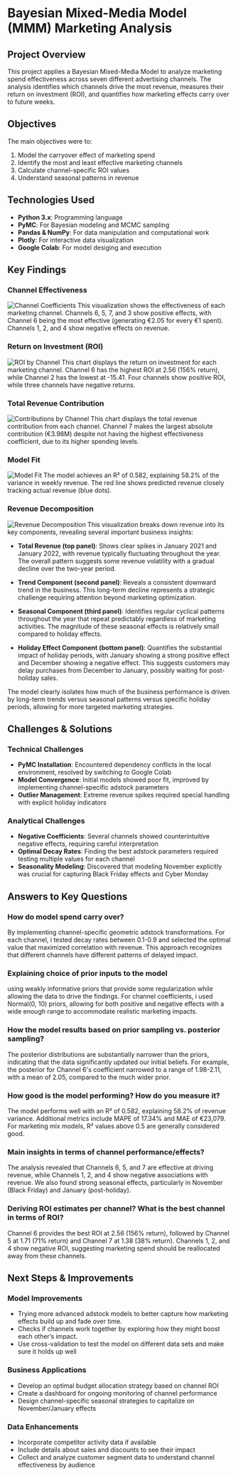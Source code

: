 # Bayesian Mixed-Media Model (MMM) Marketing Analysis

## Project Overview
This project applies a Bayesian Mixed-Media Model to analyze marketing spend effectiveness across seven different advertising channels. The analysis identifies which channels drive the most revenue, measures their return on investment (ROI), and quantifies how marketing effects carry over to future weeks.

## Objectives

The main objectives were to:
1. Model the carryover effect of marketing spend
2. Identify the most and least effective marketing channels
3. Calculate channel-specific ROI values
4. Understand seasonal patterns in revenue
## Technologies Used
- **Python 3.x**: Programming language 
- **PyMC**: For Bayesian modeling and MCMC sampling
- **Pandas & NumPy**: For data manipulation and computational work
- **Plotly**: For interactive data visualization
- **Google Colab**: For model desiging and execution

## Key Findings

### Channel Effectiveness
![Channel Coefficients](https://github.com/MrJohn91/Bayesian_MMM_Modeling/blob/main/Screenshots/Channel%20Coefficient.png)
This visualization shows the effectiveness of each marketing channel. Channels 6, 5, 7, and 3 show positive effects, with Channel 6 being the most effective (generating €2.05 for every €1 spent). Channels 1, 2, and 4 show negative effects on revenue.
### Return on Investment (ROI)
![ROI by Channel](https://github.com/MrJohn91/Bayesian_MMM_Modeling/blob/main/Screenshots/ROI%20by%20channel.png)
This chart displays the return on investment for each marketing channel. Channel 6 has the highest ROI at 2.56 (156% return), while Channel 2 has the lowest at -15.41. Four channels show positive ROI, while three channels have negative returns.
### Total Revenue Contribution
![Contributions by Channel](https://github.com/MrJohn91/Bayesian_MMM_Modeling/blob/main/Screenshots/Contributions%20by%20channel.png)
This chart displays the total revenue contribution from each channel. Channel 7 makes the largest absolute contribution (€3.98M) despite not having the highest effectiveness coefficient, due to its higher spending levels.
### Model Fit
![Model Fit](https://github.com/MrJohn91/Bayesian_MMM_Modeling/blob/main/Screenshots/Model%20Fit.png)
The model achieves an R² of 0.582, explaining 58.2% of the variance in weekly revenue. The red line shows predicted revenue closely tracking actual revenue (blue dots).
### Revenue Decomposition
![Revenue Decomposition](https://github.com/MrJohn91/Bayesian_MMM_Modeling/blob/main/Screenshots/Revenue%20Decomposition.png)
This visualization breaks down revenue into its key components, revealing several important business insights:

- **Total Revenue (top panel)**: Shows clear spikes in January 2021 and January 2022, with revenue typically fluctuating throughout the year. The overall pattern suggests some revenue volatility with a gradual decline over the two-year period.

- **Trend Component (second panel)**: Reveals a consistent downward trend in the business. This long-term decline represents a strategic challenge requiring attention beyond marketing optimization.

- **Seasonal Component (third panel)**: Identifies regular cyclical patterns throughout the year that repeat predictably regardless of marketing activities. The magnitude of these seasonal effects is relatively small compared to holiday effects.

- **Holiday Effect Component (bottom panel)**: Quantifies the substantial impact of holiday periods, with January showing a strong positive effect and December showing a negative effect. This suggests customers may delay purchases from December to January, possibly waiting for post-holiday sales.

The model clearly isolates how much of the business performance is driven by long-term trends versus seasonal patterns versus specific holiday periods, allowing for more targeted marketing strategies.

## Challenges & Solutions

### Technical Challenges
- **PyMC Installation**: Encountered dependency conflicts in the local environment, resolved by switching to Google Colab
- **Model Convergence**: Initial models showed poor fit, improved by implementing channel-specific adstock parameters
- **Outlier Management**: Extreme revenue spikes required special handling with explicit holiday indicators
### Analytical Challenges
- **Negative Coefficients**: Several channels showed counterintuitive negative effects, requiring careful interpretation
- **Optimal Decay Rates**: Finding the best adstock parameters required testing multiple values for each channel
- **Seasonality Modeling**: Discovered that modeling November explicitly was crucial for capturing Black Friday effects and Cyber Monday

## Answers to Key Questions

### How do model spend carry over?
By implementing channel-specific geometric adstock transformations. For each channel, i tested decay rates between 0.1-0.9 and selected the optimal value that maximized correlation with revenue. This approach recognizes that different channels have different patterns of delayed impact.
### Explaining choice of prior inputs to the model
using weakly informative priors that provide some regularization while allowing the data to drive the findings. For channel coefficients, i used Normal(0, 10) priors, allowing for both positive and negative effects with a wide enough range to accommodate realistic marketing impacts.
### How the model results based on prior sampling vs. posterior sampling?
The posterior distributions are substantially narrower than the priors, indicating that the data significantly updated our initial beliefs. For example, the posterior for Channel 6's coefficient narrowed to a range of 1.98-2.11, with a mean of 2.05, compared to the much wider prior.
### How good is the model performing? How do you measure it?
The model performs well with an R² of 0.582, explaining 58.2% of revenue variance. Additional metrics include MAPE of 17.34% and MAE of €23,079. For marketing mix models, R² values above 0.5 are generally considered good.
### Main insights in terms of channel performance/effects?
The analysis revealed that Channels 6, 5, and 7 are effective at driving revenue, while Channels 1, 2, and 4 show negative associations with revenue. We also found strong seasonal effects, particularly in November (Black Friday) and January (post-holiday).
### Deriving ROI estimates per channel? What is the best channel in terms of ROI?
Channel 6 provides the best ROI at 2.56 (156% return), followed by Channel 5 at 1.71 (71% return) and Channel 7 at 1.38 (38% return). Channels 1, 2, and 4 show negative ROI, suggesting marketing spend should be reallocated away from these channels.

## Next Steps & Improvements

### Model Improvements
-  Trying more advanced adstock models to better capture how marketing effects build up and fade over time.
-  Checks if channels work together by exploring how they might boost each other’s impact.
-  Use cross-validation to test the model on different data sets and make sure it holds up well

### Business Applications
- Develop an optimal budget allocation strategy based on channel ROI
- Create a dashboard for ongoing monitoring of channel performance
- Design channel-specific seasonal strategies to capitalize on November/January effects

### Data Enhancements
- Incorporate competitor activity data if available
- Include details about sales and discounts to see their impact
- Collect and analyze customer segment data to understand channel effectiveness by audience
